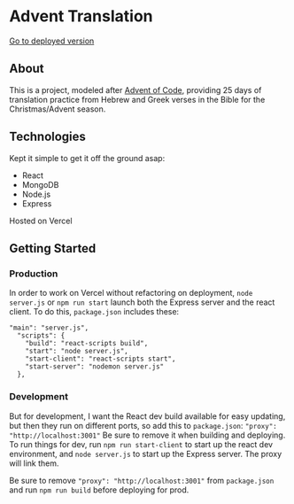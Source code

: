 # Advent Translation

[Go to deployed version](https://www.adventtranslation.com/)

## About

This is a project, modeled after [Advent of Code](https://adventofcode.com/), providing 25 days of translation practice from Hebrew and Greek verses in the Bible for the Christmas/Advent season.

## Technologies

Kept it simple to get it off the ground asap:

- React
- MongoDB
- Node.js
- Express

Hosted on Vercel

## Getting Started

### Production
In order to work on Vercel without refactoring on deployment, `node server.js` or `npm run start` launch both the Express server and the react client.
To do this, `package.json` includes these:
```
"main": "server.js",
  "scripts": {
    "build": "react-scripts build",
    "start": "node server.js",
    "start-client": "react-scripts start",
    "start-server": "nodemon server.js"
  },
```


### Development
But for development, I want the React dev build available for easy updating, but then they run on different ports, so add this to `package.json`:
  `"proxy": "http://localhost:3001"`
Be sure to remove it when building and deploying. To run things for dev, run `npm run start-client` to start up the react dev environment, and `node server.js` to start up the Express server. The proxy will link them.

Be sure to remove  `"proxy": "http://localhost:3001"` from `package.json` and run `npm run build` before deploying for prod.


